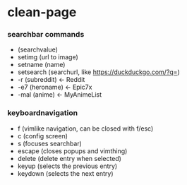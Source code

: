 # clean-page

### searchbar commands
- (searchvalue)
- setimg (url to image)
- setname (name)
- setsearch (searchurl, like https://duckduckgo.com/?q=)
- -r (subreddit) <- Reddit
- -e7 (heroname) <- Epic7x
- -mal (anime) <- MyAnimeList

### keyboardnavigation
- f (vimlike navigation, can be closed with f/esc)
- c (config screen)
- s (focuses searchbar)
- escape (closes popups and vimthing)
- delete (delete entry when selected)
- keyup (selects the previous entry)
- keydown (selects the next entry)
